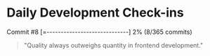 # Daily Development Check-ins

Commit #8
[=-----------------------------] 2% (8/365 commits)

> "Quality always outweighs quantity in frontend development."